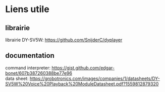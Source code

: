 # Liens utile
## librairie
librairie DY-SV5W: https://github.com/SnijderC/dyplayer
## documentation
command interpreter: https://gist.github.com/edgar-bonet/607b387260388be77e96 <BR>
data sheet: https://grobotronics.com/images/companies/1/datasheets/DY-SV5W%20Voice%20Playback%20ModuleDatasheet.pdf?1559812879320
